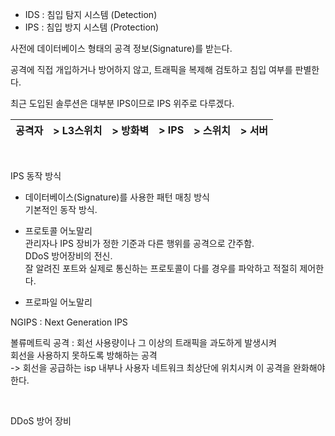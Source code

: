 

- IDS : 침입 탐지 시스템 (Detection)
- IPS : 침입 방지 시스템 (Protection)  

사전에 데이터베이스 형태의 공격 정보(Signature)를 받는다.

공격에 직접 개입하거나 방어하지 않고, 트래픽을 복제해 검토하고 침입 여부를 판별한다.  

최근 도입된 솔루션은 대부분 IPS이므로 IPS 위주로 다루겠다.  

|공격자 |> L3스위치 |> 방화벽|> IPS|> 스위치|> 서버|
|:--:|:--:|:--:|:--:|:--:|:--:|

 
&nbsp;
 

IPS 동작 방식
- 데이터베이스(Signature)를 사용한 패턴 매칭 방식  
기본적인 동작 방식. 
- 프로토콜 어노말리  
관리자나 IPS 장비가 정한 기준과 다른 행위를 공격으로 간주함.  
DDoS 방어장비의 전신.  
잘 알려진 포트와 실제로 통신하는 프로토콜이 다를 경우를 파악하고 적절히 제어한다.

- 프로파일 어노말리 

NGIPS : Next Generation IPS


볼류메트릭 공격 : 회선 사용량이나 그 이상의 트래픽을 과도하게 발생시켜  
회선을 사용하지 못하도록 방해하는 공격  
-> 회선을 공급하는 isp 내부나 사용자 네트워크 최상단에 위치시켜 이 공격을 완화해야 한다. 
 
 
&nbsp;
 


DDoS 방어 장비 

